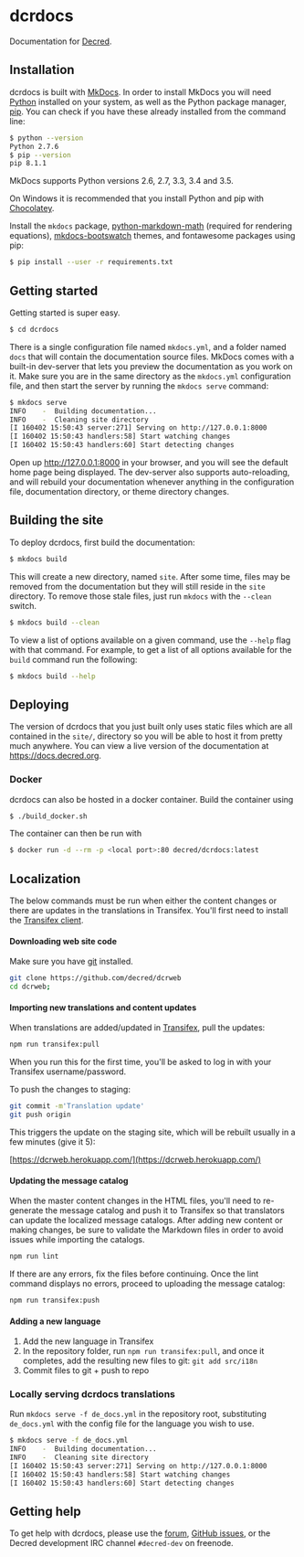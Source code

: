 # dcrdocs

Documentation for [Decred].

## Installation

dcrdocs is built with [MkDocs]. In order to install MkDocs you will need [Python] installed on your system, as well as the Python package manager, [pip]. You can check if you have these already installed from the command line:

```bash
$ python --version
Python 2.7.6
$ pip --version
pip 8.1.1
```

MkDocs supports Python versions 2.6, 2.7, 3.3, 3.4 and 3.5.

On Windows it is recommended that you install Python and pip with [Chocolatey].

Install the `mkdocs` package, [python-markdown-math] \(required for rendering equations\), [mkdocs-bootswatch] themes, and fontawesome packages using pip:

```bash
$ pip install --user -r requirements.txt
```

## Getting started

Getting started is super easy.

```bash
$ cd dcrdocs
```

There is a single configuration file named `mkdocs.yml`, and a folder named `docs` that will contain the documentation source files. MkDocs comes with a built-in dev-server that lets you preview the documentation as you work on it. Make sure you are in the same directory as the `mkdocs.yml` configuration file, and then start the server by running the `mkdocs serve` command:

```bash
$ mkdocs serve
INFO    -  Building documentation...
INFO    -  Cleaning site directory
[I 160402 15:50:43 server:271] Serving on http://127.0.0.1:8000
[I 160402 15:50:43 handlers:58] Start watching changes
[I 160402 15:50:43 handlers:60] Start detecting changes
```

Open up <http://127.0.0.1:8000> in your browser, and you will see the default home page being displayed. The dev-server also supports auto-reloading, and will rebuild your documentation whenever anything in the configuration file, documentation directory, or theme directory changes.

## Building the site

To deploy dcrdocs, first build the documentation:

```bash
$ mkdocs build
```

This will create a new directory, named `site`. After some time, files may be removed from the documentation but they will still reside in the `site` directory. To remove those stale files, just run `mkdocs` with the `--clean` switch.

```bash
$ mkdocs build --clean
```

To view a list of options available on a given command, use the `--help` flag with that command. For example, to get a list of all options available for the `build` command run the following:

```bash
$ mkdocs build --help
```

## Deploying

The version of dcrdocs that you just built only uses static files which are all contained in the `site/`, directory so you will be able to host it from pretty much anywhere. You can view a live version of the documentation at https://docs.decred.org.

### Docker

dcrdocs can also be hosted in a docker container. Build the container using

```bash
$ ./build_docker.sh
```

The container can then be run with

```bash
$ docker run -d --rm -p <local port>:80 decred/dcrdocs:latest
```


## Localization

The below commands must be run when either the content changes or there are updates in the translations in Transifex.  You'll first need to install the [Transifex client](https://docs.transifex.com/client/installing-the-client).

#### Downloading web site code

Make sure you have [git](https://git-scm.com/) installed.

```sh
git clone https://github.com/decred/dcrweb
cd dcrweb;
```

#### Importing new translations and content updates

When translations are added/updated in [Transifex](https://www.transifex.com/decred/), pull the updates:

```sh
npm run transifex:pull
```

When you run this for the first time, you'll be asked to log in with your Transifex username/password.

To push the changes to staging:

```sh
git commit -m'Translation update'
git push origin
```

This triggers the update on the staging site, which will be rebuilt usually in a few minutes (give it 5):

[https://dcrweb.herokuapp.com/](https://dcrweb.herokuapp.com/)

#### Updating the message catalog

When the master content changes in the HTML files, you'll need to re-generate the message catalog and push it to Transifex so that translators can update the localized message catalogs.  After adding new content or making changes, be sure to validate the Markdown files in order to avoid issues while importing the catalogs.

```sh
npm run lint
```

If there are any errors, fix the files before continuing.  Once the lint command displays no errors, proceed to uploading the message catalog:

```sh
npm run transifex:push
```

#### Adding a new language

  1. Add the new language in Transifex
  2. In the repository folder, run `npm run transifex:pull`, and once it completes, add the resulting new files to git: `git add src/i18n`
  5. Commit files to git + push to repo



### Locally serving dcrdocs translations
Run `mkdocs serve -f de_docs.yml` in the repository root, substituting `de_docs.yml` with the config file for the language you wish to use.

```bash
$ mkdocs serve -f de_docs.yml
INFO    -  Building documentation...
INFO    -  Cleaning site directory
[I 160402 15:50:43 server:271] Serving on http://127.0.0.1:8000
[I 160402 15:50:43 handlers:58] Start watching changes
[I 160402 15:50:43 handlers:60] Start detecting changes
```

## Getting help

To get help with dcrdocs, please use the [forum], [GitHub issues], or the Decred development IRC channel `#decred-dev` on freenode.

[Chocolatey]: https://chocolatey.org
[Decred]: https://github.com/decred
[forum]: https://forum.decred.org
[GitHub issues]: https://github.com/decred/dcrdocs/issues
[mkdocs-bootswatch]: https://mkdocs.github.io/mkdocs-bootswatch
[MkDocs]: https://mkdocs.org
[pip]: http://pip.readthedocs.org/en/latest/installing.html
[python-markdown-math]: https://pypi.python.org/pypi/python-markdown-math
[Python]: https://www.python.org
